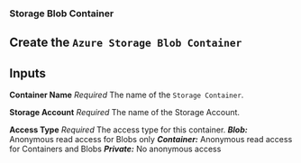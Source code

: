### Storage Blob Container

Create the `Azure Storage Blob Container`  
---
## Inputs

**Container Name**
*Required*
The name of the `Storage Container`.

**Storage Account**
*Required*
The name of the Storage Account.

**Access Type**
*Required*
The access type for this container.
***Blob:*** Anonymous read access for Blobs only
***Container:*** Anonymous read access for Containers and Blobs
***Private:*** No anonymous access